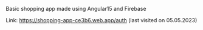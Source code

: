 Basic shopping app made using Angular15 and Firebase

Link: https://shopping-app-ce3b6.web.app/auth (last visited on 05.05.2023)
